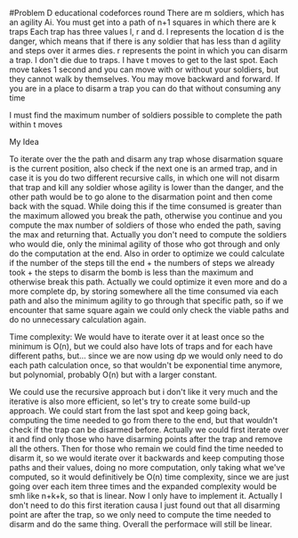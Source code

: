 #Problem D educational codeforces round
There are m soldiers, which has an agility Ai.
You must get into a path of n+1 squares in which there are k traps
Each trap has three values l, r and d. 
l represents the location
d is the danger, which means that if there is any soldier that has less than d agility and steps over it armes dies.
r represents the point in which you can disarm a trap.
I don't die due to traps.
I have t moves to get to the last spot.
Each move takes 1 second and you can move with or without your soldiers, but they cannot walk by themselves.
You may move backward and forward.
If you are in a place to disarm a trap you can do that without consuming any time

I must find the maximum number of soldiers possible to complete the path within t moves


My Idea

To iterate over the the path and disarm any trap whose disarmation square is the current position, also check if the next one is an armed trap, and in case it is you do two different recursive calls, in which one will not disarm that trap and kill any soldier whose agility is lower than the danger, and the other path would be to go alone to the disarmation point and then come back with the squad. While doing this if the time consumed is greater than the maximum allowed you break the path, otherwise you continue and you compute the max number of soldiers of those who ended the path, saving the max and returning that. 
Actually you don't need to compute the soldiers who would die, only the minimal agility of those who got through and only do the computation at the end. Also in order to optimize we could calculate if the number of the steps till the end + the numbers of steps we already took + the steps to disarm the bomb is less than the maximum and otherwise break this path.
Actually we could optimize it even more and do a more complete dp, by storing somewhere all the time consumed via each path and also the minimum agility to go through that specific path, so if we encounter that same square again we could only check the viable paths and do no unnecessary calculation again.

Time complexity: We would have to iterate over it at least once so the minimum is O(n), but we could also have lots of traps and for each have different paths, but... since we are now using dp we would only need to do each path calculation once, so that wouldn't be exponential time anymore, but polynomial, probably O(n) but with a larger constant.

We could use the recursive approach but i don't like it very much and the iterative is also more efficient, so let's try to create some build-up approach. We could start from the last spot and keep going back, computing the time needed to go from there to the end, but that wouldn't check if the trap can be disarmed before. Actually we could first iterate over it and find only those who have disarming points after the trap and remove all the others. Then for those who remain we could find the time needed to disarm it, so we would iterate over it backwards and keep computing those paths and their values, doing no more computation, only taking what we've computed, so it would definitively be O(n) time complexity, since we are just going over each item three times and the expanded complexity would be smh like n+k+k, so that is linear. Now I only have to implement it.
Actually I don't need to do this first iteration causa I just found out that all disarming point are after the trap, so we only need to compute the time needed to disarm and do the same thing. Overall the performace will still be linear.
